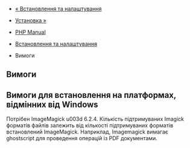 - [« Встановлення та налаштування](imagick.setup.md)
- [Установка »](imagick.installation.md)

- [PHP Manual](index.md)
- [Встановлення та налаштування](imagick.setup.md)
- Вимоги

## Вимоги

## Вимоги для встановлення на платформах, відмінних від Windows

Потрібен ImageMagick u003d 6.2.4. Кількість підтримуваних Imagick
форматів файлів залежить від кількості підтримуваних форматів
встановлений ImageMagick. Наприклад, Imagemagick вимагає ghostscript
для проведення операцій із PDF документами.
